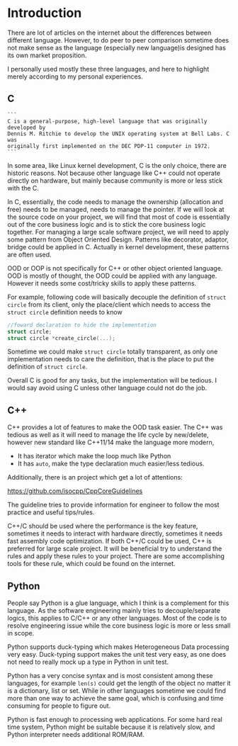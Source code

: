 # Introduction

There are lot of articles on the internet about the differences between
different language. However, to do peer to peer comparison sometime does not
make sense as the language (especially new language)is designed has its own
market proposition.

I personally used mostly these three languages, and here to highlight merely
according to my personal experiences.

## C

    ```
    C is a general-purpose, high-level language that was originally developed by
    Dennis M. Ritchie to develop the UNIX operating system at Bell Labs. C was
    originally first implemented on the DEC PDP-11 computer in 1972.
    ```

In some area, like Linux kernel development, C is the only choice, there are
historic reasons. Not because other language like C++ could not operate directly
on hardware, but mainly because community is more or less stick with the C.

In C, essentially, the code needs to manage the ownership (allocation and free)
needs to be managed, needs to manage the pointer. If we will look at the source
code on your project, we will find that most of code is essentially out of the
core business logic and is to stick the core business logic together. For
managing a large scale software project, we will need to apply some pattern from
Object Oriented Design. Patterns like decorator, adaptor, bridge could be
applied in C. Actually in kernel development, these patterns are often used.

OOD or OOP is not specifically for C++ or other object oriented language. OOD is
mostly of thought, the OOD could be applied with any language. However it needs
some cost/tricky skills to apply these patterns.

For example, following code will basically decouple the definition of `struct
circle` from its client, only the place/client which needs to access the `struct
circle` definition needs to know

```c
//foward declaration to hide the implementation
struct circle;
struct circle *create_circle(...);
```

Sometime we could make `struct circle` totally transparent, as only
one implementation needs to care the definition, that is the place to put the
definition of `struct circle`.


Overall C is good for any tasks, but the implementation will be tedious. I would
say avoid using C unless other language could not do the job.


## C++

C++ provides a lot of features to make the OOD task easier. The C++ was tedious
as well as it will need to manage the life cycle by new/delete, however new
standard like C++11/14 make the language more modern,

- It has iterator which make the loop much like Python
- It has `auto`, make the type declaration much easier/less tedious.

Additionally, there is an project which get a lot of attentions:

https://github.com/isocpp/CppCoreGuidelines

The guideline tries to provide information for engineer to follow the most
practice and useful tips/rules.

C++/C should be used where the performance is the key feature, sometimes it
needs to interact with hardware directly, sometimes it needs fast assembly code
optimization. If both C++/C could be used, C++ is preferred for large scale
project. It will be beneficial try to understand the rules and apply these rules
to your project. There are some accomplishing tools for these rule, which could
be found on the internet.

## Python

People say Python is a glue language, which I think is a complement for this
language. As the software engineering mainly tries to decouple/separate logics,
this applies to C/C++ or any other languages. Most of the code is to resolve
engineering issue while the core business logic is more or less small in scope.

Python supports duck-typing which makes Heterogeneous Data processing very easy.
Duck-typing support makes the unit test very easy, as one does not need to really
mock up a type in Python in unit test.

Python has a very concise syntax and is most consistent among these languages,
for example `len(s)` could get the length of the object no matter it is a
dictionary, list or set.  While in other languages sometime we could find more
than one way to achieve the same goal, which is confusing and time consuming for
people to figure out.

Python is fast enough to processing web applications. For some hard real time
system, Python might be suitable because it is relatively slow, and Python
interpreter needs additional ROM/RAM.

